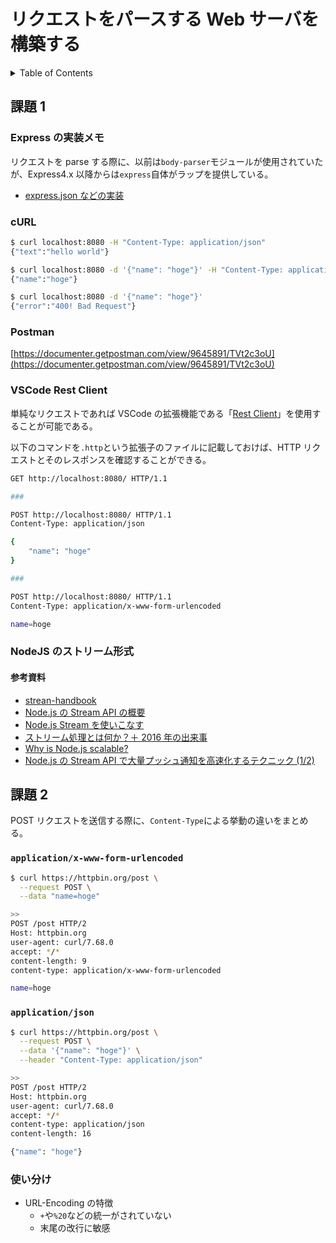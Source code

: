 # リクエストをパースする Web サーバを構築する

<!-- START doctoc generated TOC please keep comment here to allow auto update -->
<!-- DON'T EDIT THIS SECTION, INSTEAD RE-RUN doctoc TO UPDATE -->
<details>
<summary>Table of Contents</summary>

- [リクエストをパースする Web サーバを構築する](#リクエストをパースする-web-サーバを構築する)
  - [課題 1](#課題-1)
    - [cURL](#curl)
    - [Postman](#postman)
  - [課題 2](#課題-2)
    - [`application/x-www-form-urlencoded`](#applicationx-www-form-urlencoded)
    - [`application/json`](#applicationjson)
    - [使い分け](#使い分け)
  - [VSCode で行う設定など](#vscode-で行う設定など)

</details>
<!-- END doctoc generated TOC please keep comment here to allow auto update -->

## 課題 1

### Express の実装メモ

リクエストを parse する際に、以前は`body-parser`モジュールが使用されていたが、Express4.x 以降からは`express`自体がラップを提供している。

- [express.json などの実装](https://github.com/expressjs/express/blob/508936853a6e311099c9985d4c11a4b1b8f6af07/lib/express.js#L78)

### cURL

```bash
$ curl localhost:8080 -H "Content-Type: application/json"
{"text":"hello world"}

$ curl localhost:8080 -d '{"name": "hoge"}' -H "Content-Type: application/json"
{"name":"hoge"}

$ curl localhost:8080 -d '{"name": "hoge"}'
{"error":"400! Bad Request"}
```

### Postman

[https://documenter.getpostman.com/view/9645891/TVt2c3oU](https://documenter.getpostman.com/view/9645891/TVt2c3oU)

### VSCode Rest Client

単純なリクエストであれば VSCode の拡張機能である「[Rest Client](https://marketplace.visualstudio.com/items?itemName=humao.rest-client)」を使用することが可能である。

以下のコマンドを`.http`という拡張子のファイルに記載しておけば、HTTP リクエストとそのレスポンスを確認することができる。

```bash
GET http://localhost:8080/ HTTP/1.1

###

POST http://localhost:8080/ HTTP/1.1
Content-Type: application/json

{
    "name": "hoge"
}

###

POST http://localhost:8080/ HTTP/1.1
Content-Type: application/x-www-form-urlencoded

name=hoge
```

### NodeJS のストリーム形式

#### 参考資料

- [strean-handbook](https://github.com/meso/stream-handbook)
- [Node.js の Stream API の概要](https://qiita.com/takaaki7/items/fbc33dff1e17fe6a3d38)
- [Node.js Stream を使いこなす](https://qiita.com/masakura/items/5683e8e3e655bfda6756)
- [ストリーム処理とは何か？＋ 2016 年の出来事](https://qiita.com/kimutansk/items/60e48ec15e954fa95e1c)
- [Why is Node.js scalable?](https://stackoverflow.com/questions/16949483/why-is-node-js-scalable)
- [Node.js の Stream API で大量プッシュ通知を高速化するテクニック (1/2)](https://www.atmarkit.co.jp/ait/articles/1502/12/news026.html)

## 課題 2

POST リクエストを送信する際に、`Content-Type`による挙動の違いをまとめる。

### `application/x-www-form-urlencoded`

```bash
$ curl https://httpbin.org/post \
  --request POST \
  --data "name=hoge"

>>
POST /post HTTP/2
Host: httpbin.org
user-agent: curl/7.68.0
accept: */*
content-length: 9
content-type: application/x-www-form-urlencoded

name=hoge
```

### `application/json`

```bash
$ curl https://httpbin.org/post \
  --request POST \
  --data '{"name": "hoge"}' \
  --header "Content-Type: application/json"

>>
POST /post HTTP/2
Host: httpbin.org
user-agent: curl/7.68.0
accept: */*
content-type: application/json
content-length: 16

{"name": "hoge"}
```

### 使い分け

- URL-Encoding の特徴
  - `+`や`%20`などの統一がされていない
  - 末尾の改行に敏感
